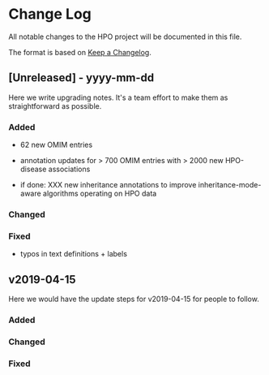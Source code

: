
# Change Log
All notable changes to the HPO project will be documented in this file.
 
The format is based on [Keep a Changelog](http://keepachangelog.com/).
 
## [Unreleased] - yyyy-mm-dd
 
Here we write upgrading notes. It's a team effort to make them as
straightforward as possible.
 
### Added
- 62 new OMIM entries

- annotation updates for > 700 OMIM entries with > 2000 new HPO-disease associations
- if done: XXX new inheritance annotations to improve inheritance-mode-aware algorithms operating on HPO data


 
### Changed
 
### Fixed

- typos in text definitions  + labels 
 
## v2019-04-15
  
Here we would have the update steps for v2019-04-15 for people to follow.
 
### Added
 
### Changed
  
### Fixed

 